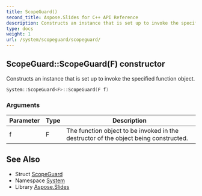 ```yaml
---
title: ScopeGuard()
second_title: Aspose.Slides for C++ API Reference
description: Constructs an instance that is set up to invoke the specified function object.
type: docs
weight: 1
url: /system/scopeguard/scopeguard/
---
```

## ScopeGuard::ScopeGuard(F) constructor


Constructs an instance that is set up to invoke the specified function object.

```cpp
System::ScopeGuard<F>::ScopeGuard(F f)
```


### Arguments

| Parameter | Type | Description |
| --- | --- | --- |
| f | F | The function object to be invoked in the destructor of the object being constructed. |

## See Also

* Struct [ScopeGuard](../)
* Namespace [System](../../)
* Library [Aspose.Slides](../../../)